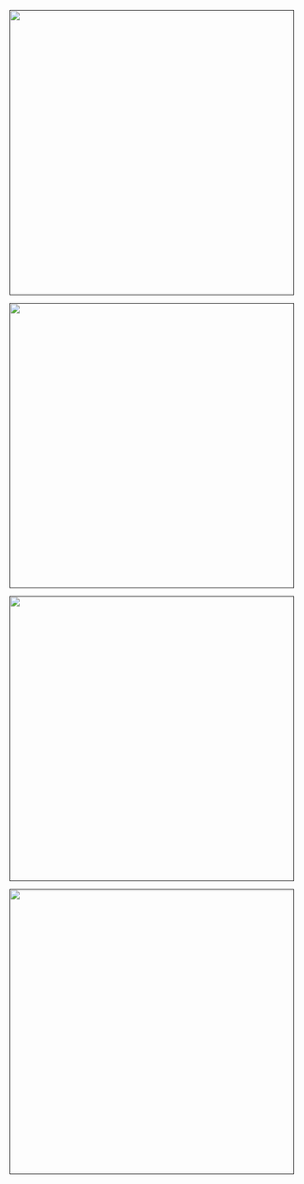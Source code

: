 <p><a href="" target="_blank" align='left'><img src="https://drive.google.com/uc?export=view&id=1_YBMYr03NN6diUuy2QqVnd5Ik_DamSi5" width="500"></a></p>
<p><a href="" target="_blank" align='left'><img src="https://drive.google.com/uc?export=view&id=1LeP_T7jB3ZiSHKbRl1cvBLEEWg-L_pYk" width="500"></a></p>
<p><a href="" target="_blank" align='left'><img src="https://drive.google.com/uc?export=view&id=1iONwgHbVpwoy6CDjH3PNWw7Nz5qmUkTr" width="500"></a></p>
<p><a href="" target="_blank" align='left'><img src="https://drive.google.com/uc?export=view&id=1PcDgRUNoNsOaqMJnix2ivSwdpRfiaPwD" width="500"></a></p>

